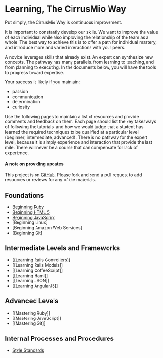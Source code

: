 # Learning, The CirrusMio Way

Put simply, the CirrusMio Way is continuous improvement.

It is important to constantly develop our skills. We want to improve the
value of each individual while also improving the relationship of the team as a
whole. The best way to achieve this is to offer a path for individual mastery,
and introduce more and varied interactions with your peers.

A novice leverages skills that already exist. An expert can synthesize new
concepts. The pathway has many parallels, from learning to teaching, and from
planning to executing. In the documents below, you will have the tools to
progress toward expertise.

Your success is likely if you maintain:

* passion
* communication
* determination
* curiosity

Use the following pages to maintain a list of resources and provide comments and
feedback on them. Each page should list the key takeaways of following the
tutorials, and how we would judge that a student has learned the required
techniques to be qualified at a particular level (beginner, intermediate,
advanced). There is no pathway for the expert level, because it is simply
experience and interaction that provide the last mile. There will never be a
course that can compensate for lack of experience.

#### A note on providing updates

This project is on [GitHub][gh]. Please fork and send a pull request to add
resources or reviews for any of the materials.

## Foundations

* [Beginning Ruby][ruby]
* [Beginning HTML 5][html]
* [Beginning JavaScript][js]
* [Beginning Linux]
* [Beginning Amazon Web Services]
* [Beginning Git]

## Intermediate Levels and Frameworks

* [[Learning Rails Controllers]]
* [[Learning Rails Models]]
* [[Learning CoffeeScript]]
* [[Learning Haml]]
* [[Learning JSON]]
* [[Learning AngularJS]]

## Advanced Levels

* [[Mastering Ruby]]
* [[Mastering JavaScript]]
* [[Mastering Git]]

## Internal Processes and Procedures

* [Style Standards][style]

[gh]: http://github.com/CirrusMio/learning-things
[ruby]: beginning-ruby.html
[html]: beginning-html5.html
[js]: beginning-javascript.html

[style]: styleguide.html
